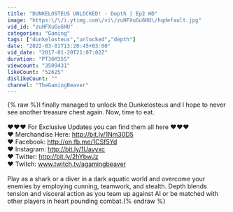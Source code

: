 ```yaml
---
title: "DUNKELOSTEUS UNLOCKED! - Depth | Ep2 HD"
image: "https:\/\/i.ytimg.com\/vi\/zuHFXuGu6HU\/hqdefault.jpg"
vid_id: "zuHFXuGu6HU"
categories: "Gaming"
tags: ["dunkelosteus","unlocked","depth"]
date: "2022-03-01T13:20:45+03:00"
vid_date: "2017-01-20T21:07:02Z"
duration: "PT36M35S"
viewcount: "3509431"
likeCount: "52625"
dislikeCount: ""
channel: "TheGamingBeaver"
---
```

{% raw %}I finally managed to unlock the Dunkelosteus and I hope to never see another treasure chest again. Now, time to eat.<br /><br />❤❤❤ For Exclusive Updates you can find them all here ❤❤❤<br />❤ Merchandise Here:  <a rel="nofollow" target="blank" href="http://bit.ly/1Nm30D5">http://bit.ly/1Nm30D5</a><br />❤ Facebook: <a rel="nofollow" target="blank" href="http://on.fb.me/1CSf5Yd">http://on.fb.me/1CSf5Yd</a><br />❤ Instagram: <a rel="nofollow" target="blank" href="http://bit.ly/1Uavyxc">http://bit.ly/1Uavyxc</a><br />❤ Twitter: <a rel="nofollow" target="blank" href="http://bit.ly/2hYbwJz">http://bit.ly/2hYbwJz</a><br />❤ Twitch: www.twitch.tv/agamingbeaver<br /><br />Play as a shark or a diver in a dark aquatic world and overcome your enemies by employing cunning, teamwork, and stealth. Depth blends tension and visceral action as you team up against AI or be matched with other players in heart pounding combat.{% endraw %}
